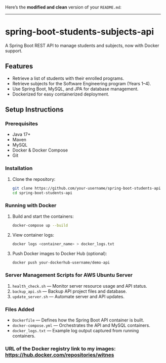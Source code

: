 Here’s the **modified and clean** version of your `README.md`:

---

# spring-boot-students-subjects-api

A Spring Boot REST API to manage students and subjects, now with Docker support.

## Features
- Retrieve a list of students with their enrolled programs.
- Retrieve subjects for the Software Engineering program (Years 1–4).
- Use Spring Boot, MySQL, and JPA for database management.
- Dockerized for easy containerized deployment.

## Setup Instructions

### Prerequisites
- Java 17+
- Maven
- MySQL
- Docker & Docker Compose
- Git

### Installation
1. Clone the repository:
   ```bash
   git clone https://github.com/your-username/spring-boot-students-api.git
   cd spring-boot-students-api
   ```

### Running with Docker
1. Build and start the containers:
   ```bash
   docker-compose up --build
   ```

2. View container logs:
   ```bash
   docker logs <container_name> > docker_logs.txt
   ```

3. Push Docker images to Docker Hub (optional):
   ```bash
   docker push your-dockerhub-username/demo-api
   ```
### Server Management Scripts for AWS Ubuntu Server
1. `health_check.sh` — Monitor server resource usage and API status.
2. `backup_api.sh` — Backup API project files and database.
3. `update_server.sh` — Automate server and API updates.

### Files Added
- `Dockerfile` — Defines how the Spring Boot API container is built.
- `docker-compose.yml` — Orchestrates the API and MySQL containers.
- `docker_logs.txt` — Example log output captured from running containers.

### URL of the Docker registry link to my images: https://hub.docker.com/repositories/witnes


